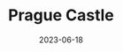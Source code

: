 ---
title: "Prague Castle"
excerpt: "In its regal heights, Castle's grandeur crowns the city."
gallery_name: "prague/prague-castle"
date: 2023-06-18
tags:
  - 🏰Baroque
  - 🏞️QSD's Favourite
header:
  overlay_image: /prague/castle-3v1.jpg
---